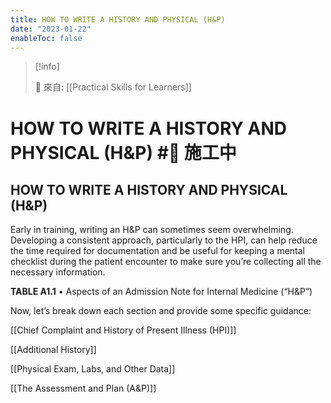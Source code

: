 ```yaml
---
title: HOW TO WRITE A HISTORY AND PHYSICAL (H&P)
date: "2023-01-22"
enableToc: false
---
```


> [!info]
>
> 🌱 來自: [[Practical Skills for Learners]]

# HOW TO WRITE A HISTORY AND PHYSICAL (H&P) #🚧 施工中

## HOW TO WRITE A HISTORY AND PHYSICAL (H&P)

Early in training, writing an H&P can sometimes seem overwhelming. Developing a consistent approach, particularly to the HPI, can help reduce the time required for documentation and be useful for keeping a mental checklist during the patient encounter to make sure you’re collecting all the necessary information.


**TABLE A1.1** • Aspects of an Admission Note for Internal Medicine (“H&P”)


Now, let’s break down each section and provide some specific guidance:

[[Chief Complaint and History of Present Illness (HPI)]]

[[Additional History]]

[[Physical Exam, Labs, and Other Data]]

[[The Assessment and Plan (A&P)]]

